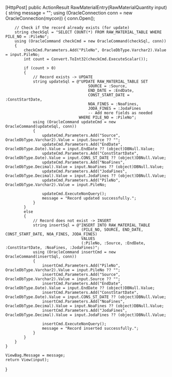 [HttpPost]
public ActionResult RawMaterialEntry(RawMaterialQuantity input)
{
    string message = "";
    using (OracleConnection conn = new OracleConnection(mycon))
    {
        conn.Open();

        // Check if the record already exists (for update)
        string checkSql = "SELECT COUNT(*) FROM RAW_MATERIAL_TABLE WHERE PILE_NO = :PileNo";
        using (OracleCommand checkCmd = new OracleCommand(checkSql, conn))
        {
            checkCmd.Parameters.Add("PileNo", OracleDbType.Varchar2).Value = input.PileNo;
            int count = Convert.ToInt32(checkCmd.ExecuteScalar());

            if (count > 0)
            {
                // Record exists -> UPDATE
                string updateSql = @"UPDATE RAW_MATERIAL_TABLE SET 
                                        SOURCE = :Source,
                                        END_DATE = :EndDate,
                                        CONST_START_DATE = :ConstStartDate,
                                        NOA_FINES = :NoaFines,
                                        JODA_FINES = :JodaFines
                                        -- Add more fields as needed
                                    WHERE PILE_NO = :PileNo";
                using (OracleCommand updateCmd = new OracleCommand(updateSql, conn))
                {
                    updateCmd.Parameters.Add("Source", OracleDbType.Varchar2).Value = input.Source ?? "";
                    updateCmd.Parameters.Add("EndDate", OracleDbType.Date).Value = input.EndDate ?? (object)DBNull.Value;
                    updateCmd.Parameters.Add("ConstStartDate", OracleDbType.Date).Value = input.CONS_ST_DATE ?? (object)DBNull.Value;
                    updateCmd.Parameters.Add("NoaFines", OracleDbType.Decimal).Value = input.NoaFines ?? (object)DBNull.Value;
                    updateCmd.Parameters.Add("JodaFines", OracleDbType.Decimal).Value = input.JodaFines ?? (object)DBNull.Value;
                    updateCmd.Parameters.Add("PileNo", OracleDbType.Varchar2).Value = input.PileNo;

                    updateCmd.ExecuteNonQuery();
                    message = "Record updated successfully.";
                }
            }
            else
            {
                // Record does not exist -> INSERT
                string insertSql = @"INSERT INTO RAW_MATERIAL_TABLE 
                                     (PILE_NO, SOURCE, END_DATE, CONST_START_DATE, NOA_FINES, JODA_FINES) 
                                     VALUES 
                                     (:PileNo, :Source, :EndDate, :ConstStartDate, :NoaFines, :JodaFines)";
                using (OracleCommand insertCmd = new OracleCommand(insertSql, conn))
                {
                    insertCmd.Parameters.Add("PileNo", OracleDbType.Varchar2).Value = input.PileNo ?? "";
                    insertCmd.Parameters.Add("Source", OracleDbType.Varchar2).Value = input.Source ?? "";
                    insertCmd.Parameters.Add("EndDate", OracleDbType.Date).Value = input.EndDate ?? (object)DBNull.Value;
                    insertCmd.Parameters.Add("ConstStartDate", OracleDbType.Date).Value = input.CONS_ST_DATE ?? (object)DBNull.Value;
                    insertCmd.Parameters.Add("NoaFines", OracleDbType.Decimal).Value = input.NoaFines ?? (object)DBNull.Value;
                    insertCmd.Parameters.Add("JodaFines", OracleDbType.Decimal).Value = input.JodaFines ?? (object)DBNull.Value;

                    insertCmd.ExecuteNonQuery();
                    message = "Record inserted successfully.";
                }
            }
        }
    }

    ViewBag.Message = message;
    return View(input);
}